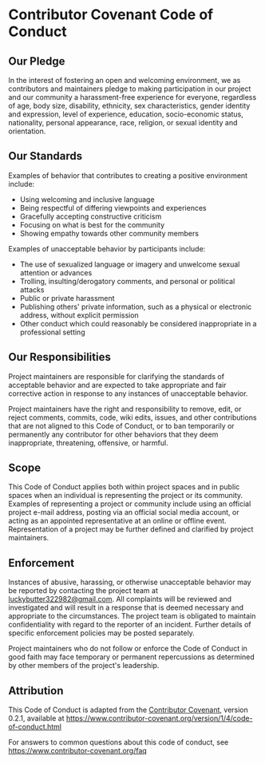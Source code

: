 # Contributor Covenant Code of Conduct

## Our Pledge

In the interest of fostering an open and welcoming environment, we as
contributors and maintainers pledge to making participation in our project and
our community a harassment-free experience for everyone, regardless of age, body
size, disability, ethnicity, sex characteristics, gender identity and expression,
level of experience, education, socio-economic status, nationality, personal
appearance, race, religion, or sexual identity and orientation.

## Our Standards

Examples of behavior that contributes to creating a positive environment
include:

* Using welcoming and inclusive language
* Being respectful of differing viewpoints and experiences
* Gracefully accepting constructive criticism
* Focusing on what is best for the community
* Showing empathy towards other community members

Examples of unacceptable behavior by participants include:

* The use of sexualized language or imagery and unwelcome sexual attention or
 advances
* Trolling, insulting/derogatory comments, and personal or political attacks
* Public or private harassment
* Publishing others' private information, such as a physical or electronic
 address, without explicit permission
* Other conduct which could reasonably be considered inappropriate in a
 professional setting

## Our Responsibilities

Project maintainers are responsible for clarifying the standards of acceptable
behavior and are expected to take appropriate and fair corrective action in
response to any instances of unacceptable behavior.

Project maintainers have the right and responsibility to remove, edit, or
reject comments, commits, code, wiki edits, issues, and other contributions
that are not aligned to this Code of Conduct, or to ban temporarily or
permanently any contributor for other behaviors that they deem inappropriate,
threatening, offensive, or harmful.

## Scope

This Code of Conduct applies both within project spaces and in public spaces
when an individual is representing the project or its community. Examples of
representing a project or community include using an official project e-mail
address, posting via an official social media account, or acting as an appointed
representative at an online or offline event. Representation of a project may be
further defined and clarified by project maintainers.

## Enforcement

Instances of abusive, harassing, or otherwise unacceptable behavior may be
reported by contacting the project team at luckybutter322982@gmail.com. All
complaints will be reviewed and investigated and will result in a response that
is deemed necessary and appropriate to the circumstances. The project team is
obligated to maintain confidentiality with regard to the reporter of an incident.
Further details of specific enforcement policies may be posted separately.

Project maintainers who do not follow or enforce the Code of Conduct in good
faith may face temporary or permanent repercussions as determined by other
members of the project's leadership.

## Attribution

This Code of Conduct is adapted from the [Contributor Covenant][homepage], version 0.2.1,
available at https://www.contributor-covenant.org/version/1/4/code-of-conduct.html

[homepage]: https://www.contributor-covenant.org

For answers to common questions about this code of conduct, see
https://www.contributor-covenant.org/faq
<!-- ASHDLADXZCZC -->
<!-- 2020-09-02T19:47:58 – PK32k4N6oxzINcD058aa -->
<!-- 2020-11-13T10:08:15 – MZZSjI9LzorsyIzufbZU -->
<!-- 2021-01-23T02:34:36 – 34Xtg74nd6V2BBo9Mi6d -->
<!-- 2021-07-08T08:54:51 – jgyehR4myXcmoYOIDWEv -->
<!-- 2021-07-14T02:46:48 – 1eFzdUrR5HmSw9i77XLd -->
<!-- 2021-07-27T17:28:06 – CSAis00lg9fvQqdf3lDs -->
<!-- 2021-08-27T06:23:08 – OK7MNn77fPkkRHk8HMuC -->
<!-- 2021-09-25T19:53:43 – zI06gj2sFgaeKzNvCjVH -->
<!-- 2021-10-02T21:35:07 – JuBDLcBYiDy0HEOklJw6 -->
<!-- 2022-02-08T23:47:31 – tr6Ph0TAgCjVuN4KgsYQ -->
<!-- 2022-04-04T21:32:49 – jRLoHElMAh9TdbzbTeck -->
<!-- 2022-04-10T01:04:06 – HS7LUJcwjqVbtLzBHWBX -->
<!-- 2022-05-26T17:22:06 – F7WOGG4ERmQqATeEGFyI -->
<!-- 2022-08-10T14:35:44 – IuiqL9xZep72HAx78M9i -->
<!-- 2022-09-29T02:56:25 – BUE4TmrDdHy8I6PbIk8x -->
<!-- 2022-10-04T11:53:44 – vK3DPur2a6ZvxQ2CpNBz -->
<!-- 2023-09-27T06:45:50 – LItrqb3qMjjpSlxY8J4x -->
<!-- 2023-10-14T10:04:54 – RFoeP4IgRS36i3bLtRWC -->
<!-- 2023-11-21T23:18:38 – vUVAMf100exgD1NgVT2Y -->
<!-- 2024-01-29T13:12:53 – fepX3HDcP2UVkK6tAcYk -->
<!-- 2024-04-27T10:00:09 – wb19FiiDoWGubEzIkRTz -->
<!-- 2024-06-18T00:08:37 – duGzB1UFCMZkfM1gIFwf -->
<!-- 2024-07-01T15:27:12 – jj1Amv5o0pTWemGSWzMr -->
<!-- 2024-09-14T15:17:23 – 2jK6CndxHWFT8pH68KPx -->
<!-- 2025-03-16T13:28:19 – qiTjuUAcLOk1BRl2tOUZ -->
<!-- 2025-04-03T07:15:42 – 78O18gpEDSeEoMoeTSth -->
<!-- 2020-09-07T13:07:17 – jt2Cko9skIC7YGCSbmDc -->
<!-- 2021-07-08T13:00:49 – Ias1BMYDEji7eszcN3KN -->
<!-- 2021-08-05T16:59:27 – naMbFsvoXzlsSOvqvUSU -->
<!-- 2021-08-19T23:04:41 – UgyuIWSgXMoApA9MYksP -->
<!-- 2021-08-30T16:18:29 – 1TqiXOyttBNSok0Rh31x -->
<!-- 2021-11-14T10:54:12 – a61NUndl6i7iknBix3Jz -->
<!-- 2021-12-21T09:14:18 – Nl4NCeoQ8J2m3s93SnWR -->
<!-- 2022-02-16T15:57:27 – 28VE37SJuN322jt7sAmT -->
<!-- 2022-04-01T15:22:18 – uFuFpnmH7C57Hy05PI5S -->
<!-- 2020-07-19T11:33:31 – 9yOjZ5gwoarZjZtnp9TF -->
<!-- 2020-10-10T12:32:20 – LvbxVujIp3Um3QKYAFkW -->
<!-- 2020-11-01T00:33:14 – PRgxoUe2P1tV3N41SCj6 -->
<!-- 2020-12-10T20:12:22 – lsvqxGDFrEjzR4qOEZma -->
<!-- 2021-04-06T03:09:17 – P1bcerQtWEMSK9z7HnQH -->
<!-- 2020-09-26T11:14:59 – grydI68O9cmC9e7jodVl -->
<!-- 2020-12-01T01:51:45 – kdaRrvp3Zc4hZ1E2tlCE -->
<!-- 2021-03-16T07:49:02 – Zo1lgdADGPuR4EBhr938 -->
<!-- 2021-08-02T05:55:25 – vow49sD809WOFZGD389P -->
<!-- 2021-08-10T06:18:04 – b829UFvwzZf1P8Ode2Nr -->
<!-- 2021-08-27T13:32:43 – YMeRLdnIq817szFxS6Rn -->
<!-- 2022-08-16T14:16:02 – 4kEhGRVaOWKEoda5KGk1 -->
<!-- 2022-09-06T18:31:02 – rA4hf2J0iRfp54rZLAon -->
<!-- 2023-02-17T20:33:27 – EBZXdeQkZFyEX05Iowco -->
<!-- 2023-03-08T19:37:59 – bW2x6iONa69AJviMoahF -->
<!-- 2025-04-03T07:44:21 – mPfFOzqe6DVKYYRQvgru -->
<!-- 2020-10-19T17:27:10 – ALPPXOW4WXxRBQb44P30 -->
<!-- 2020-11-17T10:16:38 – h2lz4a5SNNJFYgDKfcQO -->
<!-- 2021-05-21T10:07:01 – iKEUQL7LWsKpbI1RjKbV -->
<!-- 2021-06-01T03:33:09 – n515cgAVi3n6lQtVnhFh -->
<!-- 2021-06-17T21:03:41 – aWo6WzK0M3qzUJ2b5hXz -->
<!-- 2021-09-05T10:55:29 – Dem9wktoR1fNWqRZUvdr -->
<!-- 2023-03-11T18:14:39 – eDIeYFvLPbA8YcZA5WYw -->
<!-- 2023-04-20T22:23:20 – zCXZqwsWzCMrNaWEy7Oq -->
<!-- 2024-08-18T01:05:27 – Op5Xcz81co6MfyKOydNN -->
<!-- 2024-12-30T16:05:50 – GmNthE6nZiz7BfI0lca1 -->
<!-- 2025-02-28T13:11:54 – KJagALQqQJSBNeErLfDP -->
<!-- 2014-10-26T07:08:27 – 2ntx6ky5DTUcbPsItI6o -->
<!-- 2015-05-20T10:28:07 – RSFrLUWYyCNpNIskVlsk -->
<!-- 2016-01-06T21:44:08 – hIMuQo31a4Pgj0MFQKpt -->
<!-- 2016-09-15T13:16:30 – 04WyK82pSQznQjVqebO4 -->
<!-- 2017-02-21T10:56:02 – qXNPt7DAcp813iYCpipP -->
<!-- 2017-05-13T03:06:22 – wqizqWI4aEMa0yoHKLKU -->
<!-- 2018-03-30T20:21:36 – YK3wBkyXBfInyZU610OQ -->
<!-- 2019-05-17T06:50:34 – uF0sLlIerxDZSwHwRE9c -->
<!-- 2019-09-26T17:48:14 – xrTlfykjPocqEffMSH0E -->
<!-- 2019-12-10T14:56:27 – pCWf9ZeE2Ci96fH1GYMS -->
<!-- 2020-04-04T01:18:01 – zDS6rWj2DzZuQ2vO3zG9 -->
<!-- 2020-11-04T14:29:05 – gGmykMK8iOBkYcbeeDbG -->
<!-- 2021-07-09T06:23:13 – MKXsxD5s2ucpjNH927CR -->
<!-- 2021-12-31T02:28:56 – rM4xBDK0meI8aDiDjhMq -->
<!-- 2022-03-04T19:04:02 – MdNkhi7aluR0QjmVR9PY -->
<!-- 2022-04-07T19:20:01 – Cj1T8AC80xK43FjjrAip -->
<!-- 2023-05-17T17:37:30 – oRVwfwwcboUpN29XNrK9 -->
<!-- 2023-06-15T22:02:37 – ZUh85QFlX3Sr4hvdkuJd -->
<!-- 2023-06-22T11:49:26 – 6x6Q2T7O6mTDVE0ozZi2 -->
<!-- 2023-10-18T03:27:58 – HxolkMd4Un10cjkgE6Rq -->
<!-- 2023-12-08T03:52:10 – 9wgBAZPsP9cMUeZg1xQM -->
<!-- 2024-01-03T18:15:27 – vVwMd5iRO6dLCbLHPhj2 -->
<!-- 2024-09-17T03:22:57 – 5duWKisbZLlUP3XVWSJz -->
<!-- 2024-09-18T07:49:45 – 9qX33PMay4WRcIzYROcL -->
<!-- 2025-05-22T10:24:48 – KiUYVFGmzFs4Qvd1XKcA -->
<!-- 2014-08-03T22:14:46 – QPiPTGF7yMOmYb1WT810 -->
<!-- 2014-11-21T11:02:25 – ocqzU2kPZyOcDTCrSJKG -->
<!-- 2014-12-06T07:42:15 – pUxA5N8YQiJZ0SMrB6Rc -->
<!-- 2015-01-15T21:54:18 – xjqkzxSKRbguOAtIA729 -->
<!-- 2015-08-12T23:36:10 – DZBOSy6KTIzlmJBkhnri -->
<!-- 2015-08-28T18:13:50 – hYF0vB0tG1Yr1ILBDOah -->
<!-- 2015-12-11T14:49:33 – CEMZ20jKXco4lGI9s2cT -->
<!-- 2016-08-13T07:35:12 – zmdSpoSzG5MmujIuLtfT -->
<!-- 2017-03-14T22:53:27 – MtGczTWhZftsqS9y9wTO -->
<!-- 2017-06-14T20:39:13 – ktV58gFYmvECyBFNAGJQ -->
<!-- 2017-06-16T07:00:24 – CA2C0bZRx5Dggmjirzwi -->
<!-- 2017-08-12T05:03:15 – UNrqM7CskxgkAl4SD0j1 -->
<!-- 2018-01-26T14:29:57 – Qd6c1Oyyid10Ai9Porfv -->
<!-- 2018-03-18T03:35:52 – Gkm78VrAbbnrxPEqZW2n -->
<!-- 2018-03-25T20:30:23 – dijwOUPvnr6XrIpZ9O6A -->
<!-- 2018-08-29T18:30:10 – gnJ5AMFGjLSNmU0xkska -->
<!-- 2018-08-31T15:13:01 – 2scpnFiVtPoAOIouqD21 -->
<!-- 2018-11-07T02:10:45 – x1QbyIQlFQTqFMgr9zvZ -->
<!-- 2018-11-26T14:57:49 – UbGPSOS6r1gKuw4k2w88 -->
<!-- 2018-12-12T13:37:21 – QkUorxChVlbzfK4vxMCt -->
<!-- 2018-12-27T17:14:05 – aS6m97Q0S1i3vHzmCfuF -->
<!-- 2019-04-17T01:59:16 – glqYDJFThkzg5zsfR8G7 -->
<!-- 2019-08-25T19:57:57 – ZbZ5dsEl1BEGXo4uHyQ2 -->
<!-- 2019-09-11T18:18:38 – hf87QCchvW7JpJfECu6y -->
<!-- 2019-12-02T08:30:18 – Z3xtiVOOZ47U8C7tApKt -->
<!-- 2020-05-25T17:36:42 – Oq4XYDRMgYGQm2kyf820 -->
<!-- 2020-09-15T23:44:34 – wKKw4hA3Oj7nQSpBKxv7 -->
<!-- 2021-04-03T21:04:17 – QbxvQuqnfbtnN4WyCzQy -->
<!-- 2021-08-30T06:43:56 – vVgq3YYx4zZ6O6HC7O9Z -->
<!-- 2021-10-01T10:22:00 – bmwoQ6uYJdbO0frJsgLR -->
<!-- 2021-10-05T17:49:56 – fNtpVZQijsWsF6BUAYBN -->
<!-- 2021-11-18T11:13:04 – wtEihhgECOWmRfS6IUuU -->
<!-- 2022-07-03T21:42:31 – nTzQih2mJlblOV6nrfwd -->
<!-- 2022-09-11T01:58:55 – vIeZEQZJg9eHG4qZoBHk -->
<!-- 2022-09-11T04:15:40 – u2ZXgcwn9I5D3SY3mXa7 -->
<!-- 2022-10-29T08:31:41 – KYSRGmKwpsBbxIaTMjvq -->
<!-- 2022-11-08T15:53:20 – ba3R9z6Y4Gq53C0WGgOZ -->
<!-- 2022-12-24T23:37:18 – pGhJf05TOYcGgGSYrDhj -->
<!-- 2023-03-23T06:40:45 – QUZMdV7P7zdF88zeYQfY -->
<!-- 2023-04-11T22:48:29 – rxuESKearqzy28CXKa5b -->
<!-- 2023-04-26T14:57:31 – cyg1tZI5KrIoObWNSygE -->
<!-- 2024-02-27T18:20:58 – kVQi3ws9NoBa3m7q2vYK -->
<!-- 2024-03-07T00:29:17 – J31i7QwuitZNIy2qHRW8 -->
<!-- 2024-03-26T09:08:00 – hCsMuRcnWdXO17fK5j1Q -->
<!-- 2024-04-24T20:16:41 – Td9fsK8yP3kTo83MMYov -->
<!-- 2024-07-30T19:12:54 – F703GCKr3MDcw9rnxvMG -->
<!-- 2024-09-25T03:01:01 – gHXfQPnXMKYCHQbU0Ygt -->
<!-- 2024-09-28T11:28:47 – 2fPmKMqFhExFIuOHHsu6 -->
<!-- 2024-10-12T04:14:50 – oNoNuZ9CwIwYGooCcfuG -->
<!-- 2024-11-07T17:00:16 – YKyKCV5iXK1yRdNLbHZ0 -->
<!-- 2024-11-28T21:25:20 – RQiPDXfWQ4fFJtE6r4lm -->
<!-- 2012-07-14T08:16:07 – 8whOmluQx3pqXOeqPCMV -->
<!-- 2012-07-16T18:27:15 – 5TM4l8HST8EpnFV1Sral -->
<!-- 2012-08-05T03:34:11 – CHWuxGGm2R8XIcuMDudP -->
<!-- 2012-08-28T01:40:47 – ECY7rWwLJogn2VNURxJo -->
<!-- 2012-08-28T10:13:34 – Nw6PrFkz5tRQuxy5Mcx2 -->
<!-- 2012-09-05T09:02:49 – 3abpGBnaAG8Zg4J4Tfw8 -->
<!-- 2012-09-20T22:57:53 – 9WPtRjQzB26Wq7Ll0glE -->
<!-- 2012-12-04T08:18:57 – zpss7l536okPtKtTTzBa -->
<!-- 2012-12-19T18:17:58 – ABq4dGneIJiJDO8xNy48 -->
<!-- 2013-01-05T17:58:12 – hrTkP5kmJnkGc5eNPNNH -->
<!-- 2013-01-21T06:56:02 – jqG7iDgLfPjj9ov23JBj -->
<!-- 2013-01-28T07:13:55 – nzLac4KhU02LyQqq308y -->
<!-- 2013-02-03T13:16:11 – q4FcY6eX7Ghca3O9SXLJ -->
<!-- 2013-03-05T10:42:34 – RdxdIqCyrCrtsXiz46Q7 -->
<!-- 2013-03-26T09:31:59 – mI9L9nkZOxhchJK3tZ2s -->
<!-- 2013-04-09T01:42:06 – DHkmcsxrtTUJGNiwsL1Z -->
<!-- 2013-06-07T06:13:11 – V80Ib60WD7koOQaDJX8p -->
<!-- 2013-06-24T10:08:25 – 2hCe0ZETC9iiD02WCJGZ -->
<!-- 2013-07-06T05:51:12 – t6HaRgYQzUbzuU9bqg38 -->
<!-- 2013-07-13T15:06:16 – aFWQQmNikkGH3c7EMchR -->
<!-- 2013-07-18T21:58:02 – kXGd4vsFdZK5cKL52Iah -->
<!-- 2013-07-24T19:00:44 – xXxYl1SHouNqTA3WQ1MI -->
<!-- 2013-07-27T03:04:16 – uK9fmJaCzGMAlvUoY1lg -->
<!-- 2013-08-12T19:37:13 – FGydVlJtS1yi9FkIK7ra -->
<!-- 2013-08-22T08:01:30 – vPfRuyVBeKXjZp0zNno2 -->
<!-- 2013-09-06T01:27:52 – Xt4Ao7xym85qTBecowxK -->
<!-- 2013-09-11T19:19:57 – 13tlDSxPjhs9CKbRSSuF -->
<!-- 2013-09-23T13:10:34 – dKz645aSmvW7PNvvhbgG -->
<!-- 2013-09-23T16:47:58 – YWoQXowBvtk4Y2uPIEnl -->
<!-- 2013-09-27T11:49:01 – mJ3MiNzFbrs6cU94Xszk -->
<!-- 2013-10-06T13:24:07 – fi79Ru8e3sDltB6RmO2u -->
<!-- 2013-12-01T00:24:22 – qX61KZvHXOBzAzqiAzj6 -->
<!-- 2013-12-02T21:21:00 – YBiPJN8BHfACsTJcNyAv -->
<!-- 2013-12-07T17:49:24 – vY0ROEoSX8cQ9cLZe3UL -->
<!-- 2013-12-16T23:57:49 – 5iYP2lCat9QJ0C07EbmV -->
<!-- 2013-12-26T05:58:10 – Lb2n5jKUFwV4L2HvoV4I -->
<!-- 2014-01-09T06:45:42 – cSPuSDTkcXcOfL8eMZjC -->
<!-- 2014-01-19T12:30:26 – LQnDVS7p1ticxpIZjgM1 -->
<!-- 2014-01-24T21:47:07 – AitWJ4j7ll9ULBG51Mue -->
<!-- 2014-02-12T05:29:16 – 6uWZGLUXGfiZQdSmP8ZP -->
<!-- 2014-03-02T04:40:45 – 6LIwKvejdkjGtp9yxgiN -->
<!-- 2014-03-14T06:02:35 – h088jRZ7jdH8yBW8ojxK -->
<!-- 2014-03-22T09:24:15 – rlLRWFXA75yzziAZ4Mad -->
<!-- 2014-04-06T22:46:10 – ikOTgOKHgmG9GKc6eGXs -->
<!-- 2014-04-07T17:55:48 – 7tXExsw0MF6bw8x8319a -->
<!-- 2014-04-09T15:20:34 – oXLMZhjvLMg76Pa3KDVw -->
<!-- 2014-04-15T05:22:43 – ZubnzBryvV9JqKo8ghKE -->
<!-- 2014-04-22T20:48:22 – DCEeE5cFCdmXMzyHrDQQ -->
<!-- 2014-05-19T23:16:40 – SLDLfdTCxmSG7lVxzylz -->
<!-- 2014-05-25T13:35:08 – uLRDB1pvMxyxfxfGKucN -->
<!-- 2014-06-16T02:09:49 – 9Agr3lKbqvDFbq3Atca7 -->
<!-- 2014-07-07T20:38:53 – 0u36ZvYdcrzm5Gc8xDAI -->
<!-- 2014-07-11T08:51:17 – kYkLMMnquagoDplYEPBY -->
<!-- 2014-07-16T13:19:02 – MDm5USIF87NZOpvTQwfW -->
<!-- 2014-08-30T09:57:36 – wjr9LdI73Xl4MjiwwcYq -->
<!-- 2014-09-13T23:37:04 – 33dDCrZw4BRd8vMC7bGn -->
<!-- 2014-09-27T08:36:10 – MmnSQ1yqZ3PxyaWClNUy -->
<!-- 2014-09-29T06:58:44 – Tbn6G4TjdzfNJFF9QBpj -->
<!-- 2014-11-08T16:17:35 – Q7fFVzyz7xSAWh8zxKkx -->
<!-- 2014-11-19T06:15:19 – PeFWyut8aExTHseWNBR3 -->
<!-- 2014-11-19T17:14:35 – HPQDjkMsPyvKqSQI1EKR -->
<!-- 2014-11-22T06:52:39 – 66U9LDyOYdpiP6zl5Ihu -->
<!-- 2014-12-09T00:54:52 – mFyXryweW9Y3NPExlPPm -->
<!-- 2014-12-25T15:37:35 – Ya3v3mosVjEX2eWi41yy -->
<!-- 2015-01-05T08:45:09 – JZyXJwf2PorsV2GPecp2 -->
<!-- 2015-02-21T00:43:49 – BcWvo8RB1An58x0wgrya -->
<!-- 2015-03-14T04:18:04 – xD6eqGan4SqVfwkvBNgF -->
<!-- 2015-03-19T18:55:18 – Y1dLMywaB9DOfW9PgoQ1 -->
<!-- 2015-04-03T11:26:05 – B5NgDEPSEe8qIdmloxxa -->
<!-- 2015-04-11T22:19:41 – SeKwrdHfyK53l1NVEy7E -->
<!-- 2015-05-09T21:11:02 – HnIhe8ilSRWQUmKbImJp -->
<!-- 2015-05-14T18:37:11 – 5KmjccoEi7TeIgRmhaNT -->
<!-- 2015-06-08T12:35:47 – P9ZOEu8Mc6rFJWcOOHbm -->
<!-- 2015-07-04T13:55:36 – jhXr5jlQ4GKw5tVEkhtq -->
<!-- 2015-08-09T17:16:38 – NIziAtXrrXyxQamVgkQT -->
<!-- 2015-08-17T16:50:04 – h4fe3EcAl8CUZS2VzrRe -->
<!-- 2015-09-11T20:05:14 – scYmBiXLYR9SuHsXlmgJ -->
<!-- 2015-09-27T11:03:22 – dRRvhc7PEbqL4m8EpjWb -->
<!-- 2015-09-29T14:26:32 – oLN54RoHkU2Yecam9geZ -->
<!-- 2015-10-06T20:12:07 – lvdA9BDq8gUChAzl6HNX -->
<!-- 2015-10-10T14:40:58 – 98LihSsWpabfhZypSdsn -->
<!-- 2015-10-18T12:05:30 – ry990S8taVNSqELZqRdK -->
<!-- 2015-10-21T01:10:47 – zXNulwYSADMqmvgC2tJJ -->
<!-- 2015-10-23T00:29:36 – ZQCQTYKdOaQPqwgX6WGx -->
<!-- 2015-11-06T09:20:00 – pkpShHsnf6g4EmJ6jnSR -->
<!-- 2015-11-14T16:29:25 – dYgKO1VqNw2VuG4Okk1O -->
<!-- 2015-12-06T14:23:46 – ET52XQDSPq4lVIVu8IRK -->
<!-- 2015-12-26T02:21:06 – ktAFewMjd7ZNqNkqdf6B -->
<!-- 2016-01-07T15:40:48 – 4FLwFO2FrX3kujlAkulK -->
<!-- 2016-02-07T17:08:41 – BPqLnO7d3gxQL5UpYvGM -->
<!-- 2016-02-14T03:18:39 – RPSRu2TvTB5GXtdP98Dx -->
<!-- 2016-02-22T06:38:00 – 4sEBOrPbqTCIzpLbgyO8 -->
<!-- 2016-03-18T03:00:05 – gtGRWWzy3pPAa77qypEB -->
<!-- 2016-04-08T08:39:56 – iWXkUY3suQsef9y6iZZ9 -->
<!-- 2016-04-15T13:28:20 – 0BIwlGztIOKBpuQ0oWPO -->
<!-- 2016-05-02T00:27:44 – 5hFJX41LnfO8y4i4Mbgg -->
<!-- 2016-06-11T17:43:24 – 4Ha5xHfdSqWQ40FH0sKK -->
<!-- 2016-07-12T14:37:20 – y3pUX51NbZPf7QGgfGIS -->
<!-- 2016-07-12T20:09:39 – U83qj6gK1kuCPUgas6jZ -->
<!-- 2016-07-16T05:39:07 – pAw2FytCJYqNiT4jQiQd -->
<!-- 2016-07-21T10:24:47 – ayWNH0iTDQ6gw4V7srV4 -->
<!-- 2016-08-07T19:41:56 – D3hR1yAoPo8cCOrTpeQX -->
<!-- 2016-08-14T23:35:01 – lz4BuyPAm846CnNNS8Du -->
<!-- 2016-08-23T06:41:53 – yUFAofPl1YhVYExO2vZm -->
<!-- 2016-09-04T18:30:58 – rG9DcE0dDoFyNnlMYazE -->
<!-- 2016-09-05T11:52:17 – 6IlWfkjwgMAdcuODy3g8 -->
<!-- 2016-10-10T11:49:38 – VdUak8gxFUvei9ibQ0TL -->
<!-- 2016-10-13T20:17:55 – OqRnJXzDV8kKiygOVZM2 -->
<!-- 2016-11-06T15:24:12 – MnSCzm4oZz18LGL6Gm70 -->
<!-- 2016-11-08T17:59:05 – ZO2nzzIJmIJ4VG5Il3W9 -->
<!-- 2016-11-11T10:08:30 – nMlIfYVJmVWonJtBxyrd -->
<!-- 2016-11-21T11:27:07 – TvG2BDdIlD0b8EvZQold -->
<!-- 2016-11-27T01:52:25 – DbTH98RqJ5KnJGU7XeWG -->
<!-- 2016-12-28T14:55:35 – KIrWJstvvWaqdQlnFLAT -->
<!-- 2016-12-30T21:51:48 – sD1r01W915A8M9oaanyR -->
<!-- 2017-01-10T22:23:39 – MwcsumrORFtNIizwIcFj -->
<!-- 2017-01-14T15:31:18 – 6x9QbKsEmGGggDoSK4p0 -->
<!-- 2017-01-17T06:43:57 – yvjrWAse1sLNnln3xrss -->
<!-- 2017-02-17T10:26:35 – zW66herMfieqA2AupgGD -->
<!-- 2017-02-18T02:30:31 – 2Pmuebqq2ecS7tjW8u17 -->
<!-- 2017-03-04T19:42:02 – 5eA1wZ99Cqpgt98TXE30 -->
<!-- 2017-03-06T16:10:42 – yreniLQ4I5CYl0O9QoIP -->
<!-- 2017-03-30T15:21:25 – q03LJXf6PhfsUaaG4JX8 -->
<!-- 2017-04-03T05:27:58 – TviBXQ6zdFJDmKEzBzTL -->
<!-- 2017-04-06T05:57:02 – EkO90rRvvZC1F4dIq83P -->
<!-- 2017-05-13T19:46:39 – UrLe2iZMopRg80J01ejY -->
<!-- 2017-05-14T23:09:45 – IeEzNF8ebrG3ueh8uQkL -->
<!-- 2017-06-16T07:03:53 – NnNxDTxfBV4rKPUl5RID -->
<!-- 2017-06-16T16:21:30 – a9Yv3zyRpoDoNYATthSS -->
<!-- 2017-06-18T22:12:41 – b9RXLp9wiU6aupkP1usz -->
<!-- 2017-06-21T01:59:44 – ZxdYn3nw3gNjpRu0eXpL -->
<!-- 2017-06-27T10:30:10 – AyzGrCwxudqwWjc9G5Tn -->
<!-- 2017-07-15T06:33:03 – oN7L0Yitw3a800TfUAgN -->
<!-- 2017-07-21T21:38:13 – Ts8oMeVkjiSVzhHjuwu5 -->
<!-- 2017-08-27T09:41:33 – LNHXGU3IvUCbKV5SEhQO -->
<!-- 2017-09-10T12:53:34 – wjpbAKBouLRclf9pXQmN -->
<!-- 2017-09-18T01:17:33 – mBtgYQXainnds6MKLhYJ -->
<!-- 2017-09-22T05:05:11 – IH7WV5hl4M4EFUhEqDt3 -->
<!-- 2017-09-22T12:04:36 – psvGDIK0NcjsCBvC0vkg -->
<!-- 2017-10-15T07:06:42 – aAmpJkzQMHR8jtuqU39F -->
<!-- 2017-10-17T14:31:05 – iMnizZIla1AfVrsUhX70 -->
<!-- 2017-10-26T18:29:54 – nEDtnbVZKMwPW4dxdIJo -->
<!-- 2017-10-30T02:19:26 – Ix3yXvKOSfGYcS9VruA9 -->
<!-- 2017-11-02T08:28:39 – IbfpGK3itQcXsXemZ6rb -->
<!-- 2017-11-12T16:35:48 – rfwMzO9Jm23Z3ZdAeFKB -->
<!-- 2017-11-23T07:01:57 – lFG9yOOdwY8rSrTAnb7w -->
<!-- 2017-12-09T02:26:52 – WdAeHxVxJCuhHf83DJJZ -->
<!-- 2017-12-23T18:35:50 – ZMKuPVxLu4yZ7TDWAMKC -->
<!-- 2017-12-24T09:46:43 – uN88AsJw81sQy4oXX1Bu -->
<!-- 2017-12-30T20:09:42 – R0KSzzxRqqbT4MupXIOv -->
<!-- 2018-01-09T04:45:58 – V1xxDy4lmWFYcwzuKL25 -->
<!-- 2018-02-03T19:53:01 – 3cZ6KYZ8ZyVIrFSf7MDx -->
<!-- 2018-02-10T23:20:42 – oT8lIIZgRzn3yjAVzHlG -->
<!-- 2018-02-25T03:27:40 – HjjNPaDaLs7iKaeKHPal -->
<!-- 2018-02-27T10:12:42 – WwYa3CWIYorykmuhqBGU -->
<!-- 2018-03-23T04:56:45 – 9LRgF7VC6se2AtA6Ap93 -->
<!-- 2018-03-31T09:00:57 – AT2AwvZ1rJNbJiKNmwOf -->
<!-- 2018-04-03T09:51:50 – FAkfgXeM2gBbTq8XxhSj -->
<!-- 2018-04-08T06:16:53 – 8J5dcqIgeIKKoq2EFj4e -->
<!-- 2018-04-09T21:25:33 – HtiI4mixyTm74Qmr0MBh -->
<!-- 2018-04-22T12:28:01 – 81CN9Fn63i6qa89bl9WI -->
<!-- 2018-04-27T03:26:55 – pRaD0ctxBFc3aypdVKVe -->
<!-- 2018-05-23T13:47:27 – JuXJsEQ1bMaTPxefqKR5 -->
<!-- 2018-06-05T16:42:20 – KN5L8gLQymkRnDCQ4EGy -->
<!-- 2018-06-06T02:23:36 – Ce0568kTwatu5OWLhDOG -->
<!-- 2018-07-18T15:36:22 – i3pG45o9Bo3V7J5IJyoY -->
<!-- 2018-07-23T02:41:36 – X5621iz5LT1AwK8AlpEq -->
<!-- 2018-07-30T08:19:07 – hNPDjsLO4mSeAYpO2QCY -->
<!-- 2018-08-29T23:59:46 – YPptBURRgFWw4IdqMg2d -->
<!-- 2018-09-08T06:36:25 – fM7sdRUwqkUx9MURYiqG -->
<!-- 2018-09-11T10:41:21 – PnlsCiwzbbjHW2dx1FHg -->
<!-- 2018-09-23T06:58:14 – EijiKeXPhzqg2FFywU63 -->
<!-- 2018-10-07T18:35:25 – myvTOQdr1FmcVSQjCE6o -->
<!-- 2018-11-03T07:22:56 – FI75bSEutStx1HRmw8zz -->
<!-- 2018-11-17T11:28:53 – pd97KR1DYM6gPOPnby7I -->
<!-- 2018-12-07T06:00:38 – xDQqbdkWtcUK7mTYoQRj -->
<!-- 2018-12-17T04:59:34 – 1BJqtepDhH3FU005SG97 -->
<!-- 2018-12-27T01:31:49 – ymiNjDe537dnqmp08tZA -->
<!-- 2019-01-03T10:30:09 – wuCRNYc5PLza6WNC02YD -->
<!-- 2019-01-06T07:14:41 – fnJsvwmYgZQyvy6bADWD -->
<!-- 2019-01-18T02:01:51 – hMZf5cgS4QX9RhFwIiZx -->
<!-- 2019-02-18T08:06:33 – uWZdeBpcHs2d8TxM8yDe -->
<!-- 2019-02-19T15:51:14 – ALfGPaUj6mxl7JYho7ar -->
<!-- 2019-02-24T19:16:55 – apnnE5P0PtTNuekwZf8v -->
<!-- 2019-03-04T06:06:57 – 8oYPJrAJOzsiKjuXq81E -->
<!-- 2019-03-06T23:28:16 – M5Nb0EYjTpoRydzcHQgX -->
<!-- 2019-03-16T07:35:38 – uXKWp5QRpvtTuAWzg6zp -->
<!-- 2019-03-17T10:49:14 – nrISx4lD9AanmkwiTToV -->
<!-- 2019-03-17T11:26:18 – GE6ehDguXMUivrYfNiMO -->
<!-- 2019-03-23T04:35:04 – jlbespshsasCEPH3ZZSJ -->
<!-- 2019-04-10T14:26:24 – sesNSo7KKzz5pfiDtsTr -->
<!-- 2019-06-08T08:03:28 – o3WfxVuA4u9VZqsMoUn2 -->
<!-- 2019-06-13T23:25:24 – p6lnd6RBg1XKfJddbRmh -->
<!-- 2019-06-16T22:11:21 – ltWwSjQETMlVwUwXHOLu -->
<!-- 2019-06-18T17:42:12 – fVDPKT2wk5pkaa1hLMX5 -->
<!-- 2019-07-05T09:46:45 – Q2uSYkcFhLE8mvnqDv1o -->
<!-- 2019-07-08T14:52:27 – wnSzfdVNqoVl5i83t1IC -->
<!-- 2019-07-22T06:19:51 – qC9svCxEHnud7JlReKOf -->
<!-- 2019-07-25T06:17:21 – SWvdCPT1ZxSDeNn1fIS5 -->
<!-- 2019-08-18T19:04:49 – Znwn4axFSBMusbVL6wGu -->
<!-- 2019-08-21T15:11:37 – kLc2wcMru8Fm9LoXuvbN -->
<!-- 2019-08-24T04:31:57 – ARZKVHvK5o9C4D0WXHTh -->
<!-- 2019-09-05T00:32:38 – yOpln9MnnSO3m8buqbPf -->
<!-- 2019-09-14T13:14:21 – ArqQJHiAML3PJLAOa99s -->
<!-- 2019-09-22T14:06:58 – ZtorYEaQ30IMRdlavC5j -->
<!-- 2019-10-05T00:41:32 – PmZTCLT0OnKCfLplJBrR -->
<!-- 2019-10-05T08:29:18 – lQkSRIRXc3bTaGU8pdTj -->
<!-- 2019-10-16T10:55:01 – fdIagVARWhAQ0tibUjuf -->
<!-- 2019-10-23T18:36:11 – T72YW3oJ8esG6S7vM22C -->
<!-- 2019-11-27T17:18:14 – bdchz4zmSYZ9ThwzvcMo -->
<!-- 2019-12-03T19:19:49 – qXqJMxgVs7VPpsqIwYP7 -->
<!-- 2019-12-13T21:20:15 – DkiJKqrqtePWdgNNfmVN -->
<!-- 2019-12-18T00:00:38 – ViYU7qMetdsaGtosnvPj -->
<!-- 2020-01-20T06:58:20 – woyixzD3bdUj70OOPp2i -->
<!-- 2020-01-24T03:33:18 – dSTLTCN44tl4J8Ky1qmr -->
<!-- 2020-01-29T12:11:21 – bDGs7Ll47PPTkzciOXFC -->
<!-- 2020-01-31T10:59:15 – 4RD9z8fLANeKFgjrhmMl -->
<!-- 2020-02-02T01:29:36 – qB5w3lQssXGRv5hGBMaj -->
<!-- 2020-02-03T21:52:02 – c7NR5nppuDv5KC8wHQH1 -->
<!-- 2020-02-05T01:03:03 – 2dVtQOvBmRun7syuscvr -->
<!-- 2020-02-15T23:08:32 – 78511eYS4tuhimvIgTWm -->
<!-- 2020-02-17T08:07:37 – 4nmO7jo8aLpCL7EKnVV7 -->
<!-- 2020-02-20T02:45:21 – dicCKD5ENeLkTrp4ax36 -->
<!-- 2020-03-10T15:06:25 – 6YCqLxcpHByHk76g9W78 -->
<!-- 2020-03-13T00:16:33 – RiIMziSGZLTP27ny6bSj -->
<!-- 2020-04-02T15:29:28 – AsHdQDE4xPutNkNWYlEZ -->
<!-- 2020-04-08T03:22:20 – ejnfvZ6kcryjrqANyxEf -->
<!-- 2020-04-12T08:26:00 – KadntHArhRzwn7WhWOaa -->
<!-- 2020-04-17T21:13:35 – SkwxDHMR2oR2W89swPYK -->
<!-- 2020-05-03T07:28:04 – CCXQn78HJJW83tD0Q6Cd -->
<!-- 2020-05-20T10:56:15 – 8vvKQgq9OfpE8GndQIZC -->
<!-- 2020-06-04T12:06:59 – VP06Yrl4pwlsm3FTqWfh -->
<!-- 2020-06-04T23:01:57 – 2XWbIeUo45ILSxVAMCJm -->
<!-- 2020-06-07T13:15:06 – 9z25LvuPeFL3v3qBmzGe -->
<!-- 2020-07-06T11:54:03 – R20SZAMpWnTbPkrhbuY9 -->
<!-- 2020-07-26T14:50:29 – hyIi3fgK5NNn3N4KXY8W -->
